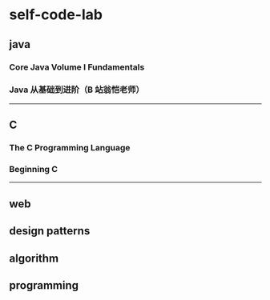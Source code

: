 # self-code-lab

## java

### Core Java Volume I Fundamentals

### Java 从基础到进阶（B 站翁恺老师）

---

## C

### The C Programming Language

### Beginning C

---

## web

## design patterns

## algorithm

## programming
